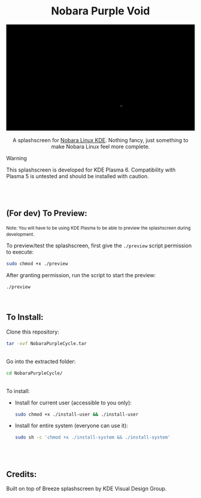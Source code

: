<h1 align="center">Nobara Purple Void</h1>
<div align="center">
  <img src="./NobaraPurpleVoid/contents/previews/splash.gif"/>
</div>

<div align="center">
  
A splashscreen for [Nobara Linux KDE](https://nobaraproject.org/). Nothing fancy, just something to make Nobara Linux feel more complete. <br/>
</div>

> [!WARNING]
> This splashscreen is developed for KDE Plasma 6. Compatibility with Plasma 5 is untested and should be installed with caution.


<br/>
<br/>

## (For dev) To Preview:

<small>Note: You will have to be using KDE Plasma to be able to preview the splashscreen during development.</small>



To preview/test the splashscreen, first give the `./preview` script permission to execute:
```bash
sudo chmod +x ./preview
```

After granting permission, run the script to start the preview:
```bash
./preview
```
<br>


## To Install:

Clone this repository:
``` bash 
tar -xvf NobaraPurpleCycle.tar
```
\
Go into the extracted folder:
``` bash
cd NobaraPurpleCycle/
```
\
To install:
* Install for current user (accessible to you only):
  ``` bash
  sudo chmod +x ./install-user && ./install-user
  ````
* Install for entire system (everyone can use it):
  ``` bash
  sudo sh -c 'chmod +x ./install-system && ./install-system'
  ````

<br/>
<br/>

## Credits:
Built on top of Breeze splashscreen by KDE Visual Design Group.
